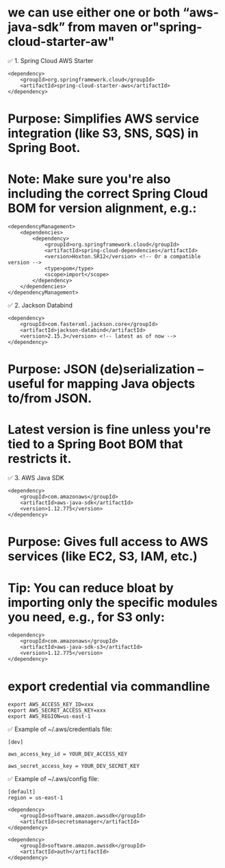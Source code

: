 # we can use either one or both  “aws-java-sdk” from maven or"spring-cloud-starter-aw"

✅ 1. Spring Cloud AWS Starter
```
<dependency>
    <groupId>org.springframework.cloud</groupId>
    <artifactId>spring-cloud-starter-aws</artifactId>
</dependency>
```
# Purpose: Simplifies AWS service integration (like S3, SNS, SQS) in Spring Boot.

# Note: Make sure you're also including the correct Spring Cloud BOM for version alignment, e.g.:

```
<dependencyManagement>
    <dependencies>
        <dependency>
            <groupId>org.springframework.cloud</groupId>
            <artifactId>spring-cloud-dependencies</artifactId>
            <version>Hoxton.SR12</version> <!-- Or a compatible version -->
            <type>pom</type>
            <scope>import</scope>
        </dependency>
    </dependencies>
</dependencyManagement>
```

✅ 2. Jackson Databind
```
<dependency>
    <groupId>com.fasterxml.jackson.core</groupId>
    <artifactId>jackson-databind</artifactId>
    <version>2.15.3</version> <!-- latest as of now -->
</dependency>
```
# Purpose: JSON (de)serialization – useful for mapping Java objects to/from JSON.

# Latest version is fine unless you're tied to a Spring Boot BOM that restricts it.

✅ 3. AWS Java SDK
```
<dependency>
    <groupId>com.amazonaws</groupId>
    <artifactId>aws-java-sdk</artifactId>
    <version>1.12.775</version>
</dependency>
```
# Purpose: Gives full access to AWS services (like EC2, S3, IAM, etc.)

# Tip: You can reduce bloat by importing only the specific modules you need, e.g., for S3 only:

```
<dependency>
    <groupId>com.amazonaws</groupId>
    <artifactId>aws-java-sdk-s3</artifactId>
    <version>1.12.775</version>
</dependency>

```



# export credential via commandline 
```
export AWS_ACCESS_KEY_ID=xxx
export AWS_SECRET_ACCESS_KEY=xxx
export AWS_REGION=us-east-1

```

✅ Example of ~/.aws/credentials file:
```
[dev]

aws_access_key_id = YOUR_DEV_ACCESS_KEY

aws_secret_access_key = YOUR_DEV_SECRET_KEY
```

✅ Example of ~/.aws/config file:
```
[default]
region = us-east-1
```


```
<dependency>
    <groupId>software.amazon.awssdk</groupId>
    <artifactId>secretsmanager</artifactId>
</dependency>

<dependency>
    <groupId>software.amazon.awssdk</groupId>
    <artifactId>auth</artifactId>
</dependency>

```


